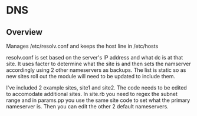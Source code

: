 # DNS

## Overview

Manages /etc/resolv.conf and keeps the host line in /etc/hosts

resolv.conf is set based on the server's IP address and what dc is at that site. It uses facter to determine what the site is and then sets the namserver accordingly using 2 other nameservers as backups. The list is static so as new sites roll out the module will need to be updated to include them.


I've included 2 example sites, site1 and site2. The code needs to be edited to accomodate additional sites. In site.rb you need to regex the subnet range and in params.pp you use the same site code to set what the primary nameserver is. Then you can edit the other 2 default nameservers.
